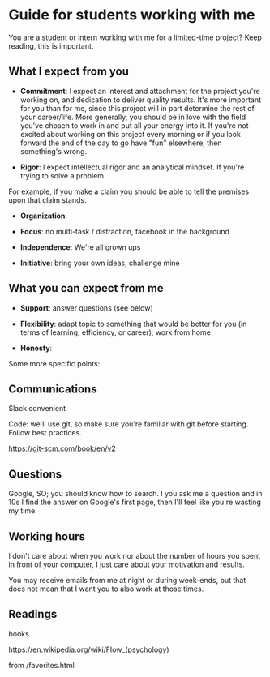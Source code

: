 
# Guide for students working with me

You are a student or intern working with me for a limited-time project?
Keep reading, this is important. 


## What I expect from you

* **Commitment**: I expect an interest and attachment for the project
  you're working on, and dedication to deliver quality results. It's
  more important for you than for me, since this project will in part
  determine the rest of your career/life. More generally, you should be
  in love with the field you've chosen to work in and put all your
  energy into it. If you're not excited about working on this project
  every morning or if you look forward the end of the day to go have
  "fun" elsewhere, then something's wrong.

* **Rigor**: I expect intellectual rigor and an analytical mindset. If
  you're trying to solve a problem

For
  example, if you make a claim you should be able to tell the premises
upon that claim stands.

* **Organization**: 

* **Focus**: no multi-task / distraction, facebook in the background

* **Independence**: We're all grown ups

* **Initiative**: bring your own ideas, challenge mine


## What you can expect from me

* **Support**: answer questions (see below)

* **Flexibility**: adapt topic to something that would be better for you
  (in terms of learning, efficiency, or career); work from home

* **Honesty**: 

Some more specific points:

## Communications

Slack convenient

Code: we'll use git, so make sure you're familiar with git before
starting. Follow best practices.

https://git-scm.com/book/en/v2


## Questions

Google, SO; you should know how to search.  I you ask me a question and
in 10s I find the answer on Google's first page, then I'll feel like
you're wasting my time.


## Working hours

I don't care about when you work nor about the number of hours you spent
in front of your computer, I just care about your motivation and
results.

You may receive emails from me at night or during week-ends, but that
does not mean that I want you to also work at those times.


## Readings

books

  <https://en.wikipedia.org/wiki/Flow_(psychology)>

from /favorites.html

